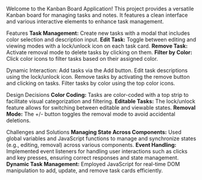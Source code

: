 Welcome to the Kanban Board Application! This project provides a versatile Kanban board for managing tasks and notes. It features a clean interface and various interactive elements to enhance task management.

Features
**Task Management:** Create new tasks with a modal that includes color selection and description input.
**Edit Task:** Toggle between editing and viewing modes with a lock/unlock icon on each task card.
**Remove Task:** Activate removal mode to delete tasks by clicking on them.
**Filter by Color:** Click color icons to filter tasks based on their assigned color.

Dynamic Interaction:
Add tasks via the Add button.
Edit task descriptions using the lock/unlock icon.
Remove tasks by activating the remove button and clicking on tasks.
Filter tasks by color using the top color icons.

Design Decisions
**Color Coding:** Tasks are color-coded with a top strip to facilitate visual categorization and filtering.
**Editable Tasks:** The lock/unlock feature allows for switching between editable and viewable states.
**Removal Mode:** The +/- button toggles the removal mode to avoid accidental deletions.

Challenges and Solutions
**Managing State Across Components:** Used global variables and JavaScript functions to manage and synchronize states (e.g., editing, removal) across various components.
**Event Handling:** Implemented event listeners for handling user interactions such as clicks and key presses, ensuring correct responses and state management.
**Dynamic Task Management:** Employed JavaScript for real-time DOM manipulation to add, update, and remove task cards efficiently.